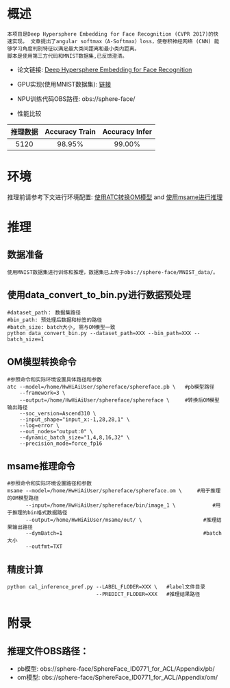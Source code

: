 # 概述
    本项目是Deep Hypersphere Embedding for Face Recognition (CVPR 2017)的快速实现。 文章提出了angular softmax（A-Softmax）loss，使卷积神经网络 (CNN) 能够学习角度判别特征以满足最大类间距离和最小类内距离。
    脚本是使用第三方代码和MNIST数据集,已反馈澄清。

- 论文链接: [Deep Hypersphere Embedding for Face Recognition](https://arxiv.org/abs/1704.08063)

- GPU实现(使用MNIST数据集): [链接](https://github.com/YunYang1994/SphereFace)

- NPU训练代码OBS路径: obs://sphere-face/

- 性能比较

| 推理数据 | Accuracy Train | Accuracy Infer |
| :----:| :----: | :----: |
| 5120 | 98.95%  |  99.00% |

# 环境
推理前请参考下文进行环境配置: [使用ATC转换OM模型](https://support.huaweicloud.com/atctool-cann502alpha3infer/atlasatc_16_0004.html) and [使用msame进行推理](https://gitee.com/ascend/tools/tree/master/msame)

# 推理
## 数据准备
    使用MNIST数据集进行训练和推理，数据集已上传于obs://sphere-face/MNIST_data/。
## 使用data_convert_to_bin.py进行数据预处理
```commandline
#dataset_path： 数据集路径
#bin_path: 预处理后数据和标签的路径
#batch_size: batch大小, 需与OM模型一致
python data_convert_bin.py --dataset_path=XXX --bin_path=XXX --batch_size=1
```
## OM模型转换命令
```commandline
#参照命令和实际环境设置具体路径和参数
atc --model=/home/HwHiAiUser/sphereface/sphereface.pb \   #pb模型路径
    --framework=3 \
    --output=/home/HwHiAiUser/sphereface/sphereface \     #转换后OM模型输出路径
    --soc_version=Ascend310 \
    --input_shape="input_x:-1,28,28,1" \
    --log=error \
    --out_nodes="output:0" \
    --dynamic_batch_size="1,4,8,16,32" \
    --precision_mode=force_fp16
```

## msame推理命令
```commandline
#参照命令和实际环境设置路径和参数
msame --model=/home/HwHiAiUser/sphereface/sphereface.om \     #用于推理的OM模型路径
      --input=/home/HwHiAiUser/sphereface/bin/image_1 \            #用于推理的bin格式数据路径
      --output=/home/HwHiAiUser/msame/out/ \                    #推理结果输出路径
      --dymBatch=1                                              #batch大小
      --outfmt=TXT
```

## 精度计算
```commandline
python cal_inference_pref.py --LABEL_FLODER=XXX \   #label文件目录
                             --PREDICT_FLODER=XXX   #推理结果路径
```

# 附录
## 推理文件OBS路径：
   - pb模型: obs://sphere-face/SphereFace_ID0771_for_ACL/Appendix/pb/
   - om模型: obs://sphere-face/SphereFace_ID0771_for_ACL/Appendix/om/